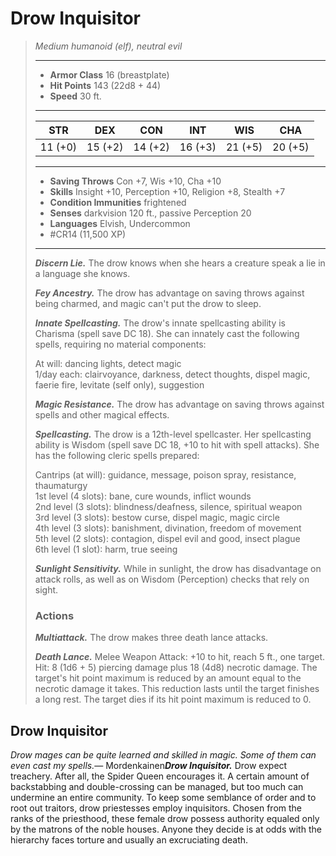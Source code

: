 # Drow Inquisitor
>*Medium humanoid (elf), neutral evil*
>___
>- **Armor Class** 16 (breastplate)
>- **Hit Points** 143 (22d8 + 44)
>- **Speed** 30 ft.
>___
>|STR|DEX|CON|INT|WIS|CHA|
>|:---:|:---:|:---:|:---:|:---:|:---:|
>|11 (+0)|15 (+2)|14 (+2)|16 (+3)|21 (+5)|20 (+5)|
>___
>- **Saving Throws** Con +7, Wis +10, Cha +10
>- **Skills** Insight +10, Perception +10, Religion +8, Stealth +7
>- **Condition Immunities** frightened
>- **Senses** darkvision 120 ft., passive Perception 20
>- **Languages** Elvish, Undercommon
>- #CR14 (11,500 XP)
>___
>***Discern Lie.*** The drow knows when she hears a creature speak a lie in a language she knows.  
>
>***Fey Ancestry.*** The drow has advantage on saving throws against being charmed, and magic can't put the drow to sleep.  
>
>***Innate Spellcasting.*** The drow's innate spellcasting ability is Charisma (spell save DC 18). She can innately cast the following spells, requiring no material components:  
>
>At will: dancing lights, detect magic  
>1/day each: clairvoyance, darkness, detect thoughts, dispel magic, faerie fire, levitate (self only), suggestion  
>
>
>***Magic Resistance.*** The drow has advantage on saving throws against spells and other magical effects.  
>
>***Spellcasting.*** The drow is a 12th-level spellcaster. Her spellcasting ability is Wisdom (spell save DC 18, +10 to hit with spell attacks). She has the following cleric spells prepared:  
>
>Cantrips (at will): guidance, message, poison spray, resistance, thaumaturgy  
>1st level (4 slots): bane, cure wounds, inflict wounds  
>2nd level (3 slots): blindness/deafness, silence, spiritual weapon  
>3rd level (3 slots): bestow curse, dispel magic, magic circle  
>4th level (3 slots): banishment, divination, freedom of movement  
>5th level (2 slots): contagion, dispel evil and good, insect plague  
>6th level (1 slot): harm, true seeing  
>
>
>***Sunlight Sensitivity.*** While in sunlight, the drow has disadvantage on attack rolls, as well as on Wisdom (Perception) checks that rely on sight.  
>
>### Actions
>***Multiattack.*** The drow makes three death lance attacks.  
>
>***Death Lance.*** Melee Weapon Attack: +10 to hit, reach 5 ft., one target. Hit: 8 (1d6 + 5) piercing damage plus 18 (4d8) necrotic damage. The target's hit point maximum is reduced by an amount equal to the necrotic damage it takes. This reduction lasts until the target finishes a long rest. The target dies if its hit point maximum is reduced to 0.

## Drow Inquisitor

*Drow mages can be quite learned and skilled in magic. Some of them can even cast my spells.*— Mordenkainen***Drow Inquisitor.*** Drow expect treachery. After all, the Spider Queen encourages it. A certain amount of backstabbing and double-crossing can be managed, but too much can undermine an entire community. To keep some semblance of order and to root out traitors, drow priestesses employ inquisitors. Chosen from the ranks of the priesthood, these female drow possess authority equaled only by the matrons of the noble houses. Anyone they decide is at odds with the hierarchy faces torture and usually an excruciating death.